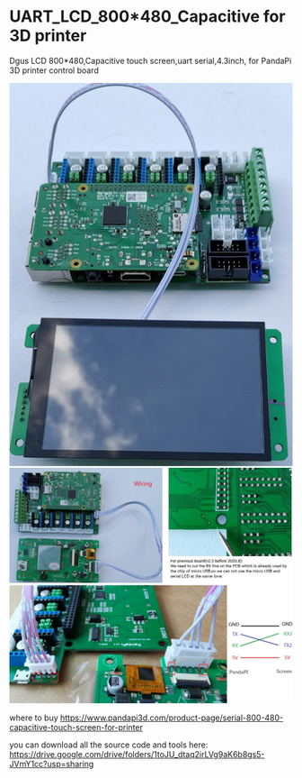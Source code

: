 # UART_LCD_800*480_Capacitive for 3D printer
Dgus LCD 800*480,Capacitive touch screen,uart serial,4.3inch, for PandaPi 3D printer control board

![Opensource](https://raw.githubusercontent.com/markniu/doc_test/master/imges/34552.jpg)
![Opensource](https://raw.githubusercontent.com/markniu/doc_test/master/imges/134413.jpg)

where to buy https://www.pandapi3d.com/product-page/serial-800-480-capacitive-touch-screen-for-printer

you can download all the source code and tools here: https://drive.google.com/drive/folders/1toJU_dtaq2irLVg9aK6b8gs5-JVmY1cc?usp=sharing
